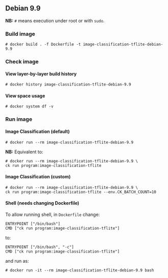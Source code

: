 ## Debian 9.9

**NB:** `#` means execution under root or with `sudo`.

### Build image
```
# docker build . -f Dockerfile -t image-classification-tflite-debian-9.9
```

### Check image 
#### View layer-by-layer build history
```
# docker history image-classification-tflite-debian-9.9
```
#### View space usage
```
# docker system df -v
```

### Run image

#### Image Classification (default)
```
# docker run --rm image-classification-tflite-debian-9.9
```
**NB:** Equivalent to:
```
# docker run --rm image-classification-tflite-debian-9.9 \
ck run program:image-classification-tflite
```

#### Image Classification (custom)
```
# docker run --rm image-classification-tflite-debian-9.9 \
ck run program:image-classification-tflite --env.CK_BATCH_COUNT=10
```

#### Shell (needs changing Dockerfile)
To allow running shell, in `Dockerfile` change:
```
ENTRYPOINT ["/bin/bash"]
CMD ["ck run program:image-classification-tflite"]
```
to:
```
ENTRYPOINT ["/bin/bash", "-c"]
CMD ["ck run program:image-classification-tflite"]
```
and run as:
```
# docker run -it --rm image-classification-tflite-debian-9.9 bash
```
